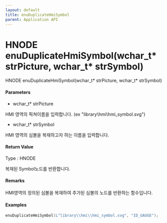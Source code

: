 ```yaml
---
layout: default
title: enuDuplicateHmiSymbol
parent: Application API
---
```

# HNODE enuDuplicateHmiSymbol\(wchar\_t\* strPicture, wchar\_t\* strSymbol\)

HNODE enuDuplicateHmiSymbol\(wchar\_t\* strPicture, wchar\_t\* strSymbol\)

#### Parameters

* wchar\_t\* strPicture

HMI 영역의 픽쳐이름을 입력합니다. \(ex "library\\hmi\\hmi\_symbol.svg"\)

* wchar\_t\* strSymbol

HMI 영역의 심볼을 복재하고자 하는 이름을 입력합니다.

#### Return Value

Type : HNODE

복재된 Symbol노드를 반환합니다.

#### Remarks

HMI영역의 정의된 심볼을 복재하여 추가된 심볼의 노드를 반환하는 함수입니다.

#### Examples

```cpp
enuDuplicateHmiSymbol(L"library\\hmi\\hmi_symbol.svg", "ID_GAUGE");
```




